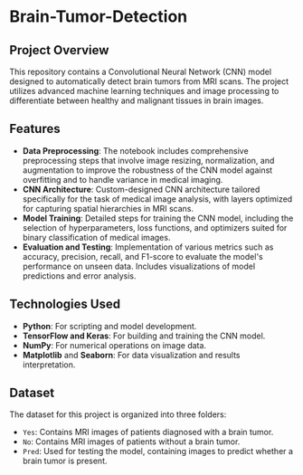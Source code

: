 # Brain-Tumor-Detection
## Project Overview
This repository contains a Convolutional Neural Network (CNN) model designed to automatically detect brain tumors from MRI scans. The project utilizes advanced machine learning techniques and image processing to differentiate between healthy and malignant tissues in brain images.

## Features
- **Data Preprocessing**: The notebook includes comprehensive preprocessing steps that involve image resizing, normalization, and augmentation to improve the robustness of the CNN model against overfitting and to handle variance in medical imaging.
- **CNN Architecture**: Custom-designed CNN architecture tailored specifically for the task of medical image analysis, with layers optimized for capturing spatial hierarchies in MRI scans.
- **Model Training**: Detailed steps for training the CNN model, including the selection of hyperparameters, loss functions, and optimizers suited for binary classification of medical images.
- **Evaluation and Testing**: Implementation of various metrics such as accuracy, precision, recall, and F1-score to evaluate the model's performance on unseen data. Includes visualizations of model predictions and error analysis.

## Technologies Used
- **Python**: For scripting and model development.
- **TensorFlow and Keras**: For building and training the CNN model.
- **NumPy**: For numerical operations on image data.
- **Matplotlib** and **Seaborn**: For data visualization and results interpretation.

## Dataset
The dataset for this project is organized into three folders:
- `Yes`: Contains MRI images of patients diagnosed with a brain tumor.
- `No`: Contains MRI images of patients without a brain tumor.
- `Pred`: Used for testing the model, containing images to predict whether a brain tumor is present.
